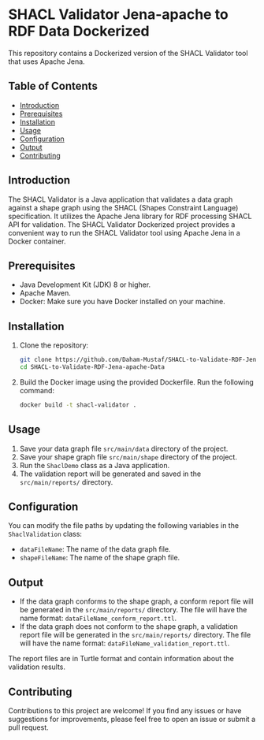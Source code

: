 # SHACL Validator Jena-apache to RDF Data Dockerized

This repository contains a Dockerized version of the SHACL Validator tool that uses Apache Jena.

## Table of Contents

- [Introduction](#introduction)
- [Prerequisites](#prerequisites)
- [Installation](#installation)
- [Usage](#usage)
- [Configuration](#configuration)
- [Output](#output)
- [Contributing](#contributing)

## Introduction

The SHACL Validator is a Java application that validates a data graph against a shape graph using the SHACL (Shapes Constraint Language) specification. It utilizes the Apache Jena library for RDF processing SHACL API for validation.
The SHACL Validator Dockerized project provides a convenient way to run the SHACL Validator tool using Apache Jena in a Docker container.

## Prerequisites
- Java Development Kit (JDK) 8 or higher.
- Apache Maven.
- Docker: Make sure you have Docker installed on your machine.

## Installation

1. Clone the repository:

   ```sh
   git clone https://github.com/Daham-Mustaf/SHACL-to-Validate-RDF-Jena-apache-Data.git
   cd SHACL-to-Validate-RDF-Jena-apache-Data

2. Build the Docker image using the provided Dockerfile. Run the following command:
   ```sh
   docker build -t shacl-validator .
## Usage

1. Save your data graph file `src/main/data` directory of the project.
2. Save your shape graph file `src/main/shape` directory of the project.
3. Run the `ShaclDemo` class as a Java application.
4. The validation report will be generated and saved in the `src/main/reports/` directory.

## Configuration

You can modify the file paths by updating the following variables in the `ShaclValidation` class:

- `dataFileName`: The name of the data graph file.
- `shapeFileName`: The name of the shape graph file.

## Output

- If the data graph conforms to the shape graph, a conform report file will be generated in the `src/main/reports/` directory. The file will have the name format: `dataFileName_conform_report.ttl`.
- If the data graph does not conform to the shape graph, a validation report file will be generated in the `src/main/reports/` directory. The file will have the name format: `dataFileName_validation_report.ttl`.

The report files are in Turtle format and contain information about the validation results.

## Contributing

Contributions to this project are welcome! If you find any issues or have suggestions for improvements, please feel free to open an issue or submit a pull request.




